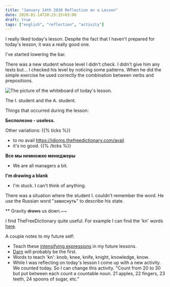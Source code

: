 ```yaml
---
title: "January 14th 2020 Reflection on a Lesson"
date: 2020-01-14T20:23:15+03:00
draft: true
tags: ["english", "reflection", "activity"]
---
```


I really liked today's lesson. Despite the fact that I haven't prepared for today's lesson, it was a really good one.

I've started lowering the bar.

There was a new student whose level I didn't check. I didn't give him any tests but... I checked his level by noticing some patterns. When he did the simple exercise he used correctly the combination between verbs and prepositions.

![The picture of the whiteboard of today's lesson.](/images/03_reflection_whiteboard.jpg)

The I. student and the A. student.

Things that occurred during the lesson:

**Бесполезно - useless.**

Other variations:
{{% ticks %}}
* to no avail https://idioms.thefreedictionary.com/avail
* it's no good.
{{% /ticks %}}

**Все мы немножко менеджеры**

* We are all managers a bit.

**I'm drawing a blank**

* I'm stuck. I can't think of anything.

There was a situation where the student I. couldn't remember the word. He use the Russian word "зависнуть" to describe his state.

** Gravity ~~draws~~ us down.~~





I find TheFreeDictionary quite useful. For example I can find the 'kn' words [here](https://www.thefreedictionary.com/words-that-start-with-kn).

A couple notes to my future self:

* Teach these [intensifying expressions](https://dictionary.cambridge.org/topics/language/intensifying-expressions/) in my future lessons.
* [Darn](https://dictionary.cambridge.org/dictionary/english/darn?topic=intensifying-expressions) will probably be the first.
* Words to teach 'kn': knob, knee, knife, knight, knowledge, know.
* While I was reflecting on today's lesson I come up with a new activity. We counted today. So I can change this activity. "Count from 20 to 30 but put between each count a countable noun. 21 apples, 22 fingers, 23 teeth, 24 spoons of sugar, etc."
